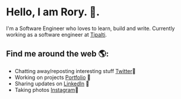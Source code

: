 # Hello, I am Rory. 👋.

I'm a Software Engineer who loves to learn, build and write. Currently working as a software engineer at [Tipalti](https://tipalti.com/).

## Find me around the web 🌎:
- Chatting away/reposting interesting stuff <a href="https://www.twitter.com/mrroryflint">Twitter</a>💬
- Working on projects <a href="https://rory.codes">Portfolio</a> 🚧
- Sharing updates on <a href="https://www.linkedin.com/in/rory-patrick-flint/">LinkedIn</a> 💼
- Taking photos <a href="https://www.instagram.com/mrroryflint/">Instagram</a>📸

